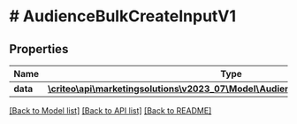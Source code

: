# # AudienceBulkCreateInputV1

## Properties

Name | Type | Description | Notes
------------ | ------------- | ------------- | -------------
**data** | [**\criteo\api\marketingsolutions\v2023_07\Model\AudienceCreateEntityV1Resource[]**](AudienceCreateEntityV1Resource.md) |  | [optional]

[[Back to Model list]](../../README.md#models) [[Back to API list]](../../README.md#endpoints) [[Back to README]](../../README.md)
